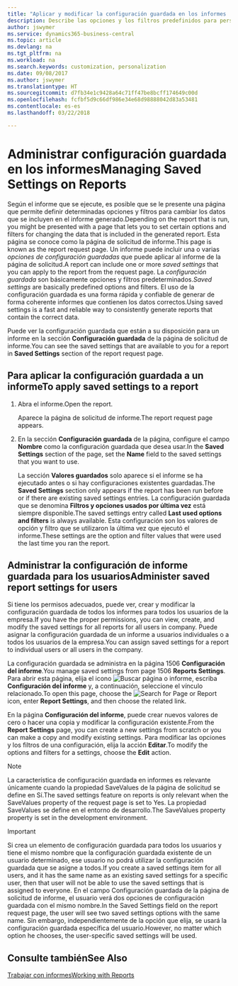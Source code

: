 ```yaml
---
title: "Aplicar y modificar la configuración guardada en los informes | Documentos de Microsoft"
description: Describe las opciones y los filtros predefinidos para personalizar un informe y para generar los datos correctos.
author: jswymer
ms.service: dynamics365-business-central
ms.topic: article
ms.devlang: na
ms.tgt_pltfrm: na
ms.workload: na
ms.search.keywords: customization, personalization
ms.date: 09/08/2017
ms.author: jswymer
ms.translationtype: HT
ms.sourcegitcommit: d7fb34e1c9428a64c71ff47be8bcff174649c00d
ms.openlocfilehash: fcfbf5d9c66df986e34e68d98888042d83a53481
ms.contentlocale: es-es
ms.lasthandoff: 03/22/2018

---
```

# <a name="managing-saved-settings-on-reports"></a><span data-ttu-id="599a2-103">Administrar configuración guardada en los informes</span><span class="sxs-lookup"><span data-stu-id="599a2-103">Managing Saved Settings on Reports</span></span>
<span data-ttu-id="599a2-104">Según el informe que se ejecute, es posible que se le presente una página que permite definir determinadas opciones y filtros para cambiar los datos que se incluyen en el informe generado.</span><span class="sxs-lookup"><span data-stu-id="599a2-104">Depending on the report that is run, you might be presented with a page that lets you to set certain options and filters for changing the data that is included in the generated report.</span></span> <span data-ttu-id="599a2-105">Esta página se conoce como la página de solicitud de informe.</span><span class="sxs-lookup"><span data-stu-id="599a2-105">This page is known as the report request page.</span></span> <span data-ttu-id="599a2-106">Un informe puede incluir una o varias *opciones de configuración guardadas* que puede aplicar al informe de la página de solicitud.</span><span class="sxs-lookup"><span data-stu-id="599a2-106">A report can include one or more *saved settings* that you can apply to the report from the request page.</span></span> <span data-ttu-id="599a2-107">La *configuración guardada* son básicamente opciones y filtros predeterminados.</span><span class="sxs-lookup"><span data-stu-id="599a2-107">*Saved settings* are basically predefined options and filters.</span></span> <span data-ttu-id="599a2-108">El uso de la configuración guardada es una forma rápida y confiable de generar de forma coherente informes que contienen los datos correctos.</span><span class="sxs-lookup"><span data-stu-id="599a2-108">Using saved settings is a fast and reliable way to consistently generate reports that contain the correct data.</span></span>

<span data-ttu-id="599a2-109">Puede ver la configuración guardada que están a su disposición para un informe en la sección **Configuración guardada** de la página de solicitud de informe.</span><span class="sxs-lookup"><span data-stu-id="599a2-109">You can see the saved settings that are available to you for a report in **Saved Settings** section of the report request page.</span></span>  

## <a name="to-apply-saved-settings-to-a-report"></a><span data-ttu-id="599a2-110">Para aplicar la configuración guardada a un informe</span><span class="sxs-lookup"><span data-stu-id="599a2-110">To apply saved settings to a report</span></span>
1. <span data-ttu-id="599a2-111">Abra el informe.</span><span class="sxs-lookup"><span data-stu-id="599a2-111">Open the report.</span></span>

   <span data-ttu-id="599a2-112">Aparece la página de solicitud de informe.</span><span class="sxs-lookup"><span data-stu-id="599a2-112">The report request page appears.</span></span>    
2. <span data-ttu-id="599a2-113">En la sección **Configuración guardada** de la página, configure el campo **Nombre** como la configuración guardada que desea usar.</span><span class="sxs-lookup"><span data-stu-id="599a2-113">In the **Saved Settings** section of the page, set the **Name** field  to the saved settings that you want to use.</span></span>

   <span data-ttu-id="599a2-114">La sección **Valores guardados** solo aparece si el informe se ha ejecutado antes o si hay configuraciones existentes guardadas.</span><span class="sxs-lookup"><span data-stu-id="599a2-114">The **Saved Settings** section only appears if the report has been run before or if there are existing saved settings entries.</span></span> <span data-ttu-id="599a2-115">La configuración guardada que se denomina **Filtros y opciones usados por última vez** está siempre disponible.</span><span class="sxs-lookup"><span data-stu-id="599a2-115">The saved settings entry called **Last used options and filters** is always available.</span></span> <span data-ttu-id="599a2-116">Esta configuración son los valores de opción y filtro que se utilizaron la última vez que ejecutó el informe.</span><span class="sxs-lookup"><span data-stu-id="599a2-116">These settings are the option and filter values that were used the last time you ran the report.</span></span>

## <a name="administer-saved-report-settings-for-users"></a><span data-ttu-id="599a2-117">Administrar la configuración de informe guardada para los usuarios</span><span class="sxs-lookup"><span data-stu-id="599a2-117">Administer saved report settings for users</span></span>
<span data-ttu-id="599a2-118">Si tiene los permisos adecuados, puede ver, crear y modificar la configuración guardada de todos los informes para todos los usuarios de la empresa.</span><span class="sxs-lookup"><span data-stu-id="599a2-118">If you have the proper permissions, you can view, create, and modify the saved settings for all reports for all users in company.</span></span> <span data-ttu-id="599a2-119">Puede asignar la configuración guardada de un informe a usuarios individuales o a todos los usuarios de la empresa.</span><span class="sxs-lookup"><span data-stu-id="599a2-119">You can assign saved settings for a report to individual users or all users in the company.</span></span>

<span data-ttu-id="599a2-120">La configuración guardada se administra en la página 1506 **Configuración del informe**.</span><span class="sxs-lookup"><span data-stu-id="599a2-120">You manage saved settings from page 1506 **Reports Settings**.</span></span> <span data-ttu-id="599a2-121">Para abrir esta página, elija el icono ![Buscar página o informe](media/ui-search/search_small.png "icono Buscar página o informe"), escriba **Configuración del informe** y, a continuación, seleccione el vínculo relacionado.</span><span class="sxs-lookup"><span data-stu-id="599a2-121">To open this page, choose the ![Search for Page or Report](media/ui-search/search_small.png "Search for Page or Report icon") icon, enter **Report Settings**, and then choose the related link.</span></span>

<span data-ttu-id="599a2-122">En la página **Configuración del informe**, puede crear nuevos valores de cero o hacer una copia y modificar la configuración existente.</span><span class="sxs-lookup"><span data-stu-id="599a2-122">From the **Report Settings** page, you can create a new settings from scratch or you can make a copy and modify existing settings.</span></span> <span data-ttu-id="599a2-123">Para modificar las opciones y los filtros de una configuración, elija la acción **Editar**.</span><span class="sxs-lookup"><span data-stu-id="599a2-123">To modify the options and filters for a settings, choose the **Edit** action.</span></span>

> [!NOTE]
> <span data-ttu-id="599a2-124">La característica de configuración guardada en informes es relevante únicamente cuando la propiedad SaveValues de la página de solicitud se define en Sí.</span><span class="sxs-lookup"><span data-stu-id="599a2-124">The saved settings feature on reports is only relevant when the SaveValues property of the request page is set to Yes.</span></span> <span data-ttu-id="599a2-125">La propiedad SaveValues se define en el entorno de desarrollo.</span><span class="sxs-lookup"><span data-stu-id="599a2-125">The SaveValues property property is set in the development environment.</span></span>  

> [!Important]
> <span data-ttu-id="599a2-126">Si crea un elemento de configuración guardada para todos los usuarios y tiene el mismo nombre que la configuración guardada existente de un usuario determinado, ese usuario no podrá utilizar la configuración guardada que se asigne a todos.</span><span class="sxs-lookup"><span data-stu-id="599a2-126">If you create a saved settings item for all users, and it has the same name as an existing saved settings for a specific user, then that user will not be able to use the saved settings that is assigned to everyone.</span></span>  <span data-ttu-id="599a2-127">En el campo Configuración guardada de la página de solicitud de informe, el usuario verá dos opciones de configuración guardada con el mismo nombre.</span><span class="sxs-lookup"><span data-stu-id="599a2-127">In the Saved Settings field on the report request page, the user will see two saved settings options with the same name.</span></span> <span data-ttu-id="599a2-128">Sin embargo, independientemente de la opción que elija, se usará la configuración guardada específica del usuario.</span><span class="sxs-lookup"><span data-stu-id="599a2-128">However, no matter which option he chooses, the user-specific saved settings will be used.</span></span>

## <a name="see-also"></a><span data-ttu-id="599a2-129">Consulte también</span><span class="sxs-lookup"><span data-stu-id="599a2-129">See Also</span></span>
[<span data-ttu-id="599a2-130">Trabajar con informes</span><span class="sxs-lookup"><span data-stu-id="599a2-130">Working with Reports</span></span>](ui-work-report.md)  

